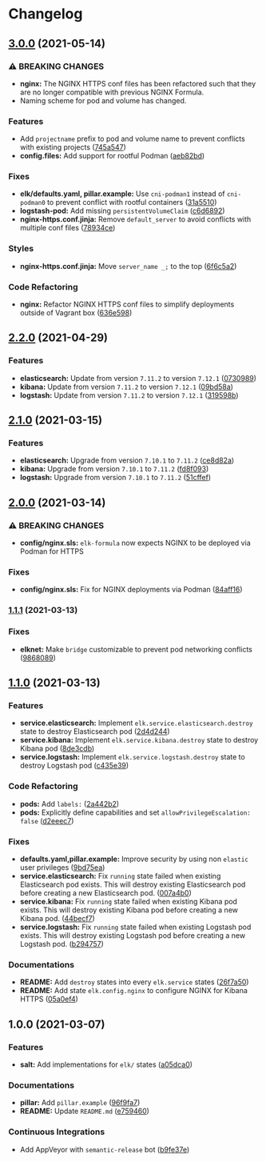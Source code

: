 # Changelog

## [3.0.0](https://github.com/extra2000/elk-formula/compare/v2.2.0...v3.0.0) (2021-05-14)


### ⚠ BREAKING CHANGES

* **nginx:** The NGINX HTTPS conf files has been refactored such that they are no longer compatible with previous NGINX Formula.
* Naming scheme for pod and volume has changed.

### Features

* Add `projectname` prefix to pod and volume name to prevent conflicts with existing projects ([745a547](https://github.com/extra2000/elk-formula/commit/745a547fceac50995a99f17aa023867bf5b5f7bf))
* **config.files:** Add support for rootful Podman ([aeb82bd](https://github.com/extra2000/elk-formula/commit/aeb82bd2731abb2704366a98185ed83046832708))


### Fixes

* **elk/defaults.yaml, pillar.example:** Use `cni-podman1` instead of `cni-podman0` to prevent conflict with rootful containers ([31a5510](https://github.com/extra2000/elk-formula/commit/31a5510420763767ab4dccfef3ed009eee632d54))
* **logstash-pod:** Add missing `persistentVolumeClaim` ([c6d6892](https://github.com/extra2000/elk-formula/commit/c6d68928262c344abf959b059c0ad106f701ae71))
* **nginx-https.conf.jinja:** Remove `default_server` to avoid conflicts with multiple conf files ([78934ce](https://github.com/extra2000/elk-formula/commit/78934cea7a1e6e205881bf6eeb2af34ccdf553a5))


### Styles

* **nginx-https.conf.jinja:** Move `server_name _;` to the top ([6f6c5a2](https://github.com/extra2000/elk-formula/commit/6f6c5a22009bac6beefba3f247b843e477bdd313))


### Code Refactoring

* **nginx:** Refactor NGINX HTTPS conf files to simplify deployments outside of Vagrant box ([636e598](https://github.com/extra2000/elk-formula/commit/636e59829cde997239279d21af477b4bff62ce60))

## [2.2.0](https://github.com/extra2000/elk-formula/compare/v2.1.0...v2.2.0) (2021-04-29)


### Features

* **elasticsearch:** Update from version `7.11.2` to version `7.12.1` ([0730989](https://github.com/extra2000/elk-formula/commit/07309898ce5af33eefdd51ab893a97a58936f40b))
* **kibana:** Update from version `7.11.2` to version `7.12.1` ([09bd58a](https://github.com/extra2000/elk-formula/commit/09bd58a4437779c27948295709c4231f30037ddb))
* **logstash:** Update from version `7.11.2` to version `7.12.1` ([319598b](https://github.com/extra2000/elk-formula/commit/319598b7f2bb25092619e465bd62b6164319f3e6))

## [2.1.0](https://github.com/extra2000/elk-formula/compare/v2.0.0...v2.1.0) (2021-03-15)


### Features

* **elasticsearch:** Upgrade from version `7.10.1` to `7.11.2` ([ce8d82a](https://github.com/extra2000/elk-formula/commit/ce8d82a05d8a1dec782ab4e194e566dfcc647c6c))
* **kibana:** Upgrade from version `7.10.1` to `7.11.2` ([fd8f093](https://github.com/extra2000/elk-formula/commit/fd8f09305ff732c05476f85a0bec7653ef963564))
* **logstash:** Upgrade from version `7.10.1` to `7.11.2` ([51cffef](https://github.com/extra2000/elk-formula/commit/51cffef787d4481ceb58c651353edfdc23dd05c0))

## [2.0.0](https://github.com/extra2000/elk-formula/compare/v1.1.1...v2.0.0) (2021-03-14)


### ⚠ BREAKING CHANGES

* **config/nginx.sls:** `elk-formula` now expects NGINX to be deployed via Podman for HTTPS

### Fixes

* **config/nginx.sls:** Fix for NGINX deployments via Podman ([84aff16](https://github.com/extra2000/elk-formula/commit/84aff16aeacc7f9455db0c329a68f36c547a4897))

### [1.1.1](https://github.com/extra2000/elk-formula/compare/v1.1.0...v1.1.1) (2021-03-13)


### Fixes

* **elknet:** Make `bridge` customizable to prevent pod networking conflicts ([9868089](https://github.com/extra2000/elk-formula/commit/98680898677d65a4c6068795922f87feeed94363))

## [1.1.0](https://github.com/extra2000/elk-formula/compare/v1.0.0...v1.1.0) (2021-03-13)


### Features

* **service.elasticsearch:** Implement `elk.service.elasticsearch.destroy` state to destroy Elasticsearch pod ([2d4d244](https://github.com/extra2000/elk-formula/commit/2d4d244c7928ba35c753cba6497d9b98255f6121))
* **service.kibana:** Implement `elk.service.kibana.destroy` state to destroy Kibana pod ([8de3cdb](https://github.com/extra2000/elk-formula/commit/8de3cdb06e815cc94b87143b9c8b81d6acfc5acf))
* **service.logstash:** Implement `elk.service.logstash.destroy` state to destroy Logstash pod ([c435e39](https://github.com/extra2000/elk-formula/commit/c435e3935804f3e44d99e18562c814049344c028))


### Code Refactoring

* **pods:** Add `labels:` ([2a442b2](https://github.com/extra2000/elk-formula/commit/2a442b2a64e6f6bd7f02a4124c1c1d68fa8bd92b))
* **pods:** Explicitly define capabilities and set `allowPrivilegeEscalation: false` ([d2eeec7](https://github.com/extra2000/elk-formula/commit/d2eeec70ab83ea290a6d90dd05a29870b1168287))


### Fixes

* **defaults.yaml,pillar.example:** Improve security by using non `elastic` user privileges ([9bd75ea](https://github.com/extra2000/elk-formula/commit/9bd75ea33e50ac29958b5bdd6b675b853cf58ed3))
* **service.elasticsearch:** Fix `running` state failed when existing Elasticsearch pod exists. This will destroy existing Elasticsearch pod before creating a new Elasticsearch pod. ([007a4b0](https://github.com/extra2000/elk-formula/commit/007a4b0b7ea613a5845463724c0efe7c958925fe))
* **service.kibana:** Fix `running` state failed when existing Kibana pod exists. This will destroy existing Kibana pod before creating a new Kibana pod. ([44becf7](https://github.com/extra2000/elk-formula/commit/44becf71bc12fac482e5e2698dece68ad8389656))
* **service.logstash:** Fix `running` state failed when existing Logstash pod exists. This will destroy existing Logstash pod before creating a new Logstash pod. ([b294757](https://github.com/extra2000/elk-formula/commit/b2947572a47d6bcbee22528d6200679a35604835))


### Documentations

* **README:** Add `destroy` states into every `elk.service` states ([26f7a50](https://github.com/extra2000/elk-formula/commit/26f7a503015925e7ca8cff6d56a37d0f45f4e459))
* **README:** Add state `elk.config.nginx` to configure NGINX for Kibana HTTPS ([05a0ef4](https://github.com/extra2000/elk-formula/commit/05a0ef42572d7d716be8289de155ff4ca8bdb128))

## 1.0.0 (2021-03-07)


### Features

* **salt:** Add implementations for `elk/` states ([a05dca0](https://github.com/extra2000/elk-formula/commit/a05dca01033dd3cbcf5cd9b3574e33cc45749c76))


### Documentations

* **pillar:** Add `pillar.example` ([96f9fa7](https://github.com/extra2000/elk-formula/commit/96f9fa756f94edd3b7744992b422b89bed9b0fa5))
* **README:** Update `README.md` ([e759460](https://github.com/extra2000/elk-formula/commit/e7594606a72213f619f8b21cad2f48cac8812f99))


### Continuous Integrations

* Add AppVeyor with `semantic-release` bot ([b9fe37e](https://github.com/extra2000/elk-formula/commit/b9fe37eb359e44c9526d01b830d28133263f7388))
